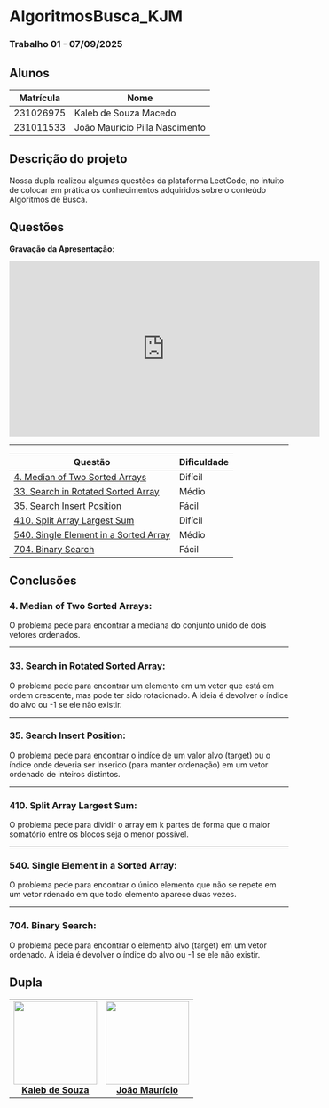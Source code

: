 # AlgoritmosBusca_KJM

### Trabalho 01 - 07/09/2025

## Alunos  
| Matrícula | Nome |  
|-----------------------|---------------------|  
| 231026975 | Kaleb de Souza Macedo |  
| 231011533 | João Maurício Pilla Nascimento |  

## Descrição do projeto
Nossa dupla realizou algumas questões da plataforma LeetCode, no intuito de colocar em prática os conhecimentos adquiridos sobre o conteúdo Algoritmos de Busca.

## Questões

**Gravação da Apresentação**:

<iframe width="560" height="315" src="https://www.youtube.com/embed/vwdFHsCIXoo?si=CpSSaLYD65yy_G9k" title="YouTube video player" frameborder="0" allow="accelerometer; autoplay; clipboard-write; encrypted-media; gyroscope; picture-in-picture; web-share" referrerpolicy="strict-origin-when-cross-origin" allowfullscreen></iframe>

---

|Questão | Dificuldade |
| -- | -- |
| [4. Median of Two Sorted Arrays](https://leetcode.com/problems/median-of-two-sorted-arrays/description/)| Difícil |
| [33. Search in Rotated Sorted Array](https://leetcode.com/problems/search-in-rotated-sorted-array/description/)| Médio |
| [35. Search Insert Position](https://leetcode.com/problems/search-insert-position/description/)| Fácil |
| [410. Split Array Largest Sum](https://leetcode.com/problems/split-array-largest-sum/description/)| Difícil |
| [540. Single Element in a Sorted Array](https://leetcode.com/problems/single-element-in-a-sorted-array/description/)| Médio |
| [704. Binary Search](https://leetcode.com/problems/binary-search/description/)| Fácil |


## Conclusões
### 4. Median of Two Sorted Arrays:
O problema pede para encontrar a mediana do conjunto unido de dois vetores ordenados.

---

### 33. Search in Rotated Sorted Array:
O problema pede para encontrar um elemento em um vetor que está em ordem crescente, mas pode ter sido rotacionado. A ideia é devolver o índice do alvo ou -1 se ele não existir.

---

### 35. Search Insert Position:
O problema pede para encontrar o indíce de um valor alvo (target) ou o índice onde deveria ser inserido (para manter ordenação) em um vetor ordenado de inteiros distintos. 

---

### 410. Split Array Largest Sum:
O problema pede para dividir o array em k partes de forma que o maior somatório entre os blocos seja o menor possível.

---

### 540. Single Element in a Sorted Array:
O problema pede para encontrar o único elemento que não se repete em um vetor rdenado em que todo elemento aparece duas vezes.

---

### 704. Binary Search:
O problema pede para encontrar o elemento alvo (target) em um vetor ordenado. A ideia é devolver o índice do alvo ou -1 se ele não existir.


## Dupla

<table align="center">
  <tr>
    <td align="center">
      <img src="https://avatars.githubusercontent.com/u/163928510?v=4" width=150><br>
      <b><a href="https://github.com/kalebmacedo">Kaleb de Souza</a></b><br>
    </td>
    <td align="center">
      <img src="https://avatars.githubusercontent.com/u/144487097?v=4" width=150><br>
      <b><a href="https:github.com/JMPNascimento">João Maurício</a></b><br>
    </td>
  </tr>
</table>